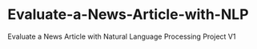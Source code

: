 # Evaluate-a-News-Article-with-NLP
Evaluate a News Article with Natural Language Processing Project V1
